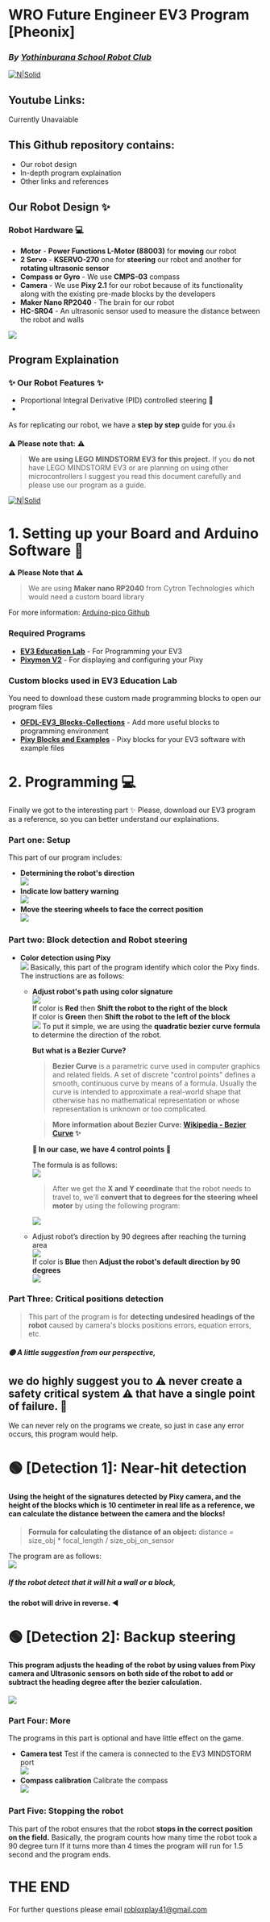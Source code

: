 # WRO Future Engineer EV3 Program [Pheonix]
### _By [Yothinburana School Robot Club]_

[![N|Solid](https://ybrobot.club/image/YB%20Robot%20logo.png)](https://nodesource.com/products/nsolid)

## Youtube Links: 
Currently Unavaiable 





## This Github repository contains:

- Our robot design
- In-depth program explaination
- Other links and references

## **Our Robot Design** ✨
### **Robot Hardware** 💻

- **Motor** - **Power Functions L-Motor (88003)** for **moving** our robot
- **2 Servo** - **KSERVO-270** one for **steering** our robot and another for **rotating ultrasonic sensor**
- **Compass or Gyro** - We use **CMPS-03** compass
- **Camera** - We use **Pixy 2.1** for our robot because of its functionality along with the existing pre-made blocks by the developers
- **Maker Nano RP2040** - The brain for our robot
- **HC-SR04** - An ultrasonic sensor used to measure the distance between the robot and walls  

  
![](https://lh3.googleusercontent.com/fife/AAbDypBMpb49LbKQ5uKGLfBDmphj8Q8arFVbUlOLNF8VVuXZUzkWvl3eadt5nIXetApAGM7xuwYlJYdm-KfruJEWDW08ieDruFHPaADXrP7M5XFcIfTFgCtY1fjK248FAwB_7itTqeUqzz8pINb41MQSfPzSzkifoEEMkDSyi1I-xJGw0YoBDbfG9zFeddrwtirY0IhSuuieEyrTlboi465iIsCqC__VBJN0-RV1PZkTUowbddHRlyaFzzxbg7O-Jov3FQW7jEgIFs0O2N1yQPx4CO8iDaT0TOcZ1_F7_eemipeXO4S4E6m0oJfD1PPAM21phtAkt1eKt8yExGOCzG3ldnAfriJ87OFrO_T0MO6mjr4OHHut8QX6QlA9YFfd1lUWe9POO6wRtRw-sgNifQiTRhEBlmrgXWLpPbZ0hRhcZYgA7tPZLdf0NT4UTS3-fbQSNGOIUq_ymm8Gx5ijanCEv4of1LiZajwnGiM-FbypDGq1SEkXtfCRteScp8EkKMZRXxhc3aLF2WPfy5UFPwGRDMAdBydtPxS6vD59GdavwcT2wM0_KaMOVXi_bt4DuZG5uf1BWUjaZsJMuJi8ep2sVsNUydBfVH7GA_FGagEzsXjmVWXOPzN4mLbx8haLA8274SpNiXhLMwLUam78VUcSefPEwddz6qgcSfW9c38OUQM03DozOGG3lE8nlZVFuu34VbXgZ8JWC1oPFVYxpYdMX1uQuENEolRZLeBf9sLs4i6UjiRAc-Btg6yNIvgf6CE30h-MIxXZP_CzLSxrODLrGQ3JfhYhH6h9DbrDEqD1pzlYd6HwN8QLn2BRTaJ3SNkk-Tw5X4YlSjZ-BdXg5h5t8j5lQq5Bku3wTZZ7ko15zrIhn_KO2Khng5n6a3ZsXnzQ6rLfF4_KyWNc7id1gsK8KbAWzRpw2AFXCg7J0mUvOmT2wbMUgJLRstg56BeaUlR1xZEQj-dMW8avdAiY0MJnnNpAz7QgXOLF-1UgCnmjKFx5rBme2_4KOm02dMK3lPYj1iV_REC5tAvsLiW4PKRkK6pgRKA_UWmDZiGZTorhgJcVrHkbaeyVv7oI31QaOPY4ULHsYju2wQRvFyWVeWqs5aMI0TRtCV72LUWD1kFNwv89BkGQWG-RRzy5oaxuqUjjrEll-fXJ9713vTQudQbFeSJgInNSrL6URnIIbswHI6UHWtb6ngPBqpmc_I5vtKsSB0Nz8LublM7z5L1st0ipVBGiEdzOLmtNY2P5TjpzVuQp1BeVMTFz9hoh4Mw7k2N9WQ6MN5EnKXEihFJDayxoqXcQYlAfnT-nycc0X8_VMKgcp_BbtZDKjNSZLS-3P9kW6iJQZ-svLY-Kgk1fj6WakgY1gD_dJBEikCEsC6Xg3xRZ0m75TbM-XgiBCYJun125R1O8SiooYNDEDzBQkEclHLUtWslDrk6fyHvGTah7XUi6VBy-ZvxaCCGKSGZ5y7_hiDPAFMNbYElfjDyPHmzphBHIXzpD17WWDNppPShQ0lq32baZH7wJpz7RYXy8GUUJY3-pWqFe1nv2C6-V-6pPQYzPuNusvADoTesBf1jDZtpq0cXsnKuOVTBUcc7a3pai9Sk5pePf14ab34IXVvzUipNU9P8xd653gCYYeh9qnW9DJgX8KiSAKvAuFn17jcAXdeDG=w1920-h929)  


## **Program Explaination**
### ✨ Our Robot Features ✨

- Proportional Integral Derivative (PID) controlled steering 🚗
- 


As for replicating our robot, we have a **step by step** guide for you.👍

⚠️ **Please note that:** ⚠️
> **We are using LEGO MINDSTORM EV3 for this project.**
> If you **do not** have LEGO MINDSTORM EV3 or are planning on using other microcontrollers I suggest you read this document carefully and please use our program as a guide.
 

[![N|Solid](https://lh3.googleusercontent.com/fife/AAbDypBhkuFr3Mr7tSym3Jut6JyhcBHJF3AeRYTrl4BHX1edeHbYBvMCN0v1G-UvhWVuRADE4BjWsHMhKEY4IB6p_8vBIARpBFdUQgE92JAFT-g76NMN9wx3w2ewero_9YPyoekLbwoOPgSvEvLrtZ3xNWWh51vlBs_3P2ckAWOJFN4AUlvpW_K7TH8XOgnaZNv3FkhCBZlknTnKQqLvWLh2RDZAmHAem7U4Wh64qRqH3hTgOVcxtM1s-c_b17ZGROs8RNVEpjxYFoLvQaRns1gKDNG9LYXrcFc1iK4_poaEYyOpRomyPqjGECjXA8W0byehDixoeskLeB9Hh4F-A3rCwLlPuZpPHYYLPZke29oji1hpaY_R8niWsP0xriKtAch3QreNtxCTFwsU1kuL-8ys7ckAmN6eFDpZVdWR0pcRmLv9SzbZBL36jEG__kKGz4rqlfPuwmHKVg9B_kDfFk9FPg0ms0JJbwXnzz8rWvydPJUi_zw9RKiknrN_UtG9anOM5FGAyQnVsYDSJD6gH6H2L9SPo-fsXEUmAkTucjoRZOzBe9nt3V2rFZRHR6lCDSb5MrVaTozJ3KZZIIDHmiXSOwrvwKXVhhvsj5mX3nlyc1Jp5xXy84MFrE3pX8dsqu2RvTCpx8qodnOlh8UzCC_d8AVrY1JIzYG6tM0DvYQNsQTDu1BJWLKgkwK0kf3e2XhrCAM1JsHEm16h6MAyCzoDjU_jMD6--syRT2goCm5Rjq_P1b0JGK1Ond_wmOR7iNnFrEarRU1HgSxj3_hut4C2OEi037d7-lyKpZRUzDuSJWIi0QqBh8Rol4Qka8f_kJnh0XM9E-3OoYSmyknqsMRqgqtNFLwtL1fKsleR3khQAGx6m0dusa7i-_syu0fMk0KjbOtyw0OOGNy7hNOwjeny7irjHBZ8RNzaVmNCIeRGpE4gkj0S_LphEWkOUr_j1XAEA225X6zGqHGJNBD4fy0gfP3KnHpSbV4OgHcgioY3sUJjfBPkgYDgrfGfb7Mz0a0Ekb5DOwmCRAZWslwsu8Hz1wMSWrTft40-GI3mKBInGZGs0OcJqGJiHa41QKdTX3Oi-lOKVYdgpcTw5g5FPq3slxXM3YBdn6157TomK5HXfIbw3_QXu3l5vjeQc_C2r8S01VJlDepOkSW6LRKexWGpnhKZip3Uq3SwQwbJvhkD_UTm0voFmuo76lbw6t3DdKRptGyZERMBCTiKalKBmuqhQreB0iUgXVihkoWJoy94EbgJK7W87I3KhqVuprCXC2hBfe6YgMCMn8-ndjH9CWqukDN2HMtciAJMJ3B6HTU6ebCvunX93F4Ftx8Ynwfgzp3mq5jKChfZe71yOeJVXvtVP30c-TIzBWY_lWekyhK-lo_1X2nmUqog_urF3eaFFiSicR2qLlmF_IpcbMLCh_kzc8tlveQ9236pEw5esQeCnzmfmMXA1Oirnsd-=w1920-h929)](https://nodesource.com/products/nsolid)

 
# **1. Setting up your Board and Arduino Software** 🤖
⚠️ **Please Note that** ⚠️
> We are using **Maker nano RP2040** from Cytron Technologies which would need a custom board library

For more information: [Arduino-pico Github]

### **Required Programs**

- **[EV3 Education Lab]** - For Programming your EV3
- **[Pixymon V2]** - For displaying and configuring your Pixy

### **Custom blocks used in EV3 Education Lab**

You need to download these custom made programming blocks to open our program files

- **[OFDL-EV3_Blocks-Collections]** - Add more useful blocks to programming environment
- **[Pixy Blocks and Examples]** - Pixy blocks for your EV3 software with example files


# **2. Programming** 💻
Finally we got to the interesting part ✨
Please, download our EV3 program as a reference, so you can better understand our explainations.

### **Part one:** Setup
This part of our program includes:
- **Determining the robot's direction**  
![](https://lh3.googleusercontent.com/fife/AAbDypD19ichivSvKgow7SBUhvRISVjbeEnMqtdiLCfeoiHsTXGTynDmHaaABd05Rx9MwXgOLXVgILLlzxY_UNUFkmNNxtJBrDTvoTLwKNRpVTRh5O3Hdc8KCTfvFBFdEnP4Y4X-Rk9Qb6t17i2gVydy5_jlR9dVShrZ4z34ySToaLwELBXdYeMIdgfy1mTKbQ6itc-WbuZehpXWCYYyCmgTMsEz-DqF3ptZDfEptbd7vSX_vjcmrg6M1GtjDeDamxnR8G4pr31IhDp3Q6259K8lUiJLn7-5cAYCU4llGH0ZiLaSVlMW3uEvwKc0hSkx6UD0tn9nVgymhV15Sf-zZTvQcNq4vnmvL65QpLzqZiS6UtW-BB4YYcaLDwhQDmEA4r4Jc9jdIbG7F12H_XPaIrv4ioJxG7k8ay8oH6fxDC8sii9pbyMPyHxLXvnZuJcj8W1iQd2l1Kf7bvq7pCSznWmV06tH4gLqBVGK59LmuYyL5FfdJdjWKHcNf5DmfkGIY4cvi_pelj37BI6r6lMmnHlxTXLi9k7pHKoCYfuQxptZn0WkGBhcqvjycvSVFxCn4QXO-2viW622Y39mUkfMSGSCShmJrZ74eV2eYQBqy74ud64_CLgb1dx0yHKormqnXjotLe9YbUjrxSTkhtnb8G7P7UxGxRxmmLIXQ40PEptYC5PqibirlByotnoJUwPTBdQxAsqsHoTTwoMrRdF4VB47510pFf2lbRSfF8SDaZUs9JzB-SU2ba1f5GAExZXDDYLJldhYNX5Z0Yq_IsZkEbG20TYBITBZN6zR0afEoQjhxt5t022ia0vXOgAr-43dzNDdZpzhp_NCrivgD6f9LbyaUkOuCfFgTwSnIe-E7GNj09JfKRo6l9xDiVwQzLfAJqO8J7IZUNLVvvILi48EzM8MvuVSvyCNmzu5dE4zTvEPTlqSGpzIEvQI-NY6x5qIkhHF1wAB_mT1u3sROdGkvuL6ksQ5FB42khwFJ3Bfb6stogRjjjhwDKYddlBdhI7mnbazozROIkXqFnVBZQ6f0a6HbI0M73l-yEZHpwm6FYwiL5FxpzIUHwIKpA67de-KYcHksoF6jFt4PBmSpjv7EdCiZqpLuif_IsYbxZSMpLmMbEx2P44nBpfcVPE8Fu-sU67UWOYpsz1sZmNqTCdXJ8eSUzjliXzkE8L3VQauNI3sLKbiWEe4BkdQzXKs2wC5Bb9ezAclDDEJIMBm6NsWav_xQMMWjZNKEPNRpl8JG0bn5CpRBCKWaTo0BTTb1F0odSy1blkNmRASM0b-KILPCev4YnRPzaSfx1OQR4bIJHLk8Cl8ayNktRgWKpDMfZ-wr13VLSlE9l4_jm_x-otkUr8o3u-n5oo0nnTVbRlxXKplmDtBRxUN4mVSaEMNBDvNqu6Cl1YJ3R0yJYppchho8Cz7UMBpHILF2HtXIsdjC8zex2mz96ya97lf_XND=w1920-h929)
- **Indicate low battery warning**  
![](https://lh3.googleusercontent.com/fife/AAbDypDL6udCDNcrJpbI75eJKVTb2XgOOONblajD7lleT2Ds3tAuYmS1voNpj4O4uy9p_68-gk1LyinkShpxCgeH9lBCz65OSZfb7PZ5uLUNbl8x__WX-aaYrAVg82AxwZOeQL1iU8d23aVrKg2Yb-WHCxjR-vWrO5vL_xrXHFoDskpBa0VOd7aL-UHq9KFK5974qCN2DmITSdDdg9jyQR75iIKmu3K7_x3z7ICrQkpJHMV3rDWYS2BpG-WZ4DzzP4daW-jgJcPJI2S6_9x7gnq7yZUMxVKf2onAAok9AD4YTK1BdbgPwj2UcqGQdr9Q4O5FH3z25jsiBbXUFuXPdsSEnPbfl-Bkx9wkqxqI1gZ9p8E6xKkx5u5p-L9eZnGuVILsSZkF3PChOwjBYMjRjAlouFnsDxfioaCHq0dikxquahf9bNzUpPWkUPmMPGKIKJA11oqEa72SzPUXJA_XdScPAuCNBhqaLUrBaTws2ats_VftKEPaLJ4pHMplJSnARkI0URy7NMIzVq3z7p7FmmbihLmv0wBM6MdrS0NrJBpEKy9Dz1gCCD5Xpg5zrRbVnkHUh2yp20yRITN8HsWsUw7l5NGk5ICQU3k-qKmT5XRq8lLdWJBuwmifAxuwRc6lw0hZjcWpyQyZM85JqhyzPfVQP3Dh9sx-5AewSUnYB3w9MlSP3beVHmU_CV3l4h6Id4gPd4nxA4t1eCd_hNqC6dsODZTHJmyABQFqk-V21m9JkZOMN5py-fwTfesYBP-q8gomks_kyDTWTVMX5BgZ0jPiHL8B2xEdU9HzfDuDUFR4WhEY8npVOXBVdMUadut9RTGCohRGVLXxAnOTB-5cLvIcRFVjww7_q6JUspyHhfxECA6181K_CFH9N30ANMmjdUBTgJMRuIxL8_LyWu-f3S53ELf8K0QpVYMo8wydUa4xFIKhxFTMQSxekO5g_VZxfynpiLGAIUNsOttHWqAnyBQQPptVW1nXUdIo6v880pAhA1_ccgQs-FG2iu3-AXb4_rgyEavBPVhlI7paQTn3mVH1dmT9nb4KJg7WYKK-z6hZK4PpoxJnAXWBlkf-lFPLqx9UGo6iYjLPA88Rkm7T0WeKZ94V-JcnxGmK5Rg1TakFRfnDmqOW2mr70KOu8_9FLgZeXHEsBKaLN_5Og8A1aZ5jVGRxCkhEvm9TDz1sucE7zGDqXDH9LNd5ZvV6Eo1Zrdu3cmBQrdfLr_J5ijMgv0siu0g2ZEm_A_0Pn6ap25gTLoC3vVgpF97lt4ikkqCpJaK97ykvWzHXsEov7X3HqxvK9_1vJ1mT0Kf5lxDYvDlVcohoKnC78_PoDBZmdts7AlyQ2oWWWcwl8ODkkfUuCZ5kcfMvOrtW7PvXJQbDC_eIPNEH9Za4AMIPY_2zuOvYs2ypswlZ5SUst1cYx9hWW1b_WbU-B7FiyEVIVgzDLTiCtYPqVFF1dGFxbibC=w1920-h929)
- **Move the steering wheels to face the correct position**  
![](https://lh3.googleusercontent.com/fife/AAbDypDoBCUtBNHInyxUW6POKqjqlr32bJ9cwkqRGxk00nqvwL63Sdkmf8O42UpXM3SDPoTTlRFafiBpHbO5Z_WzKHs8AJyCZEET8uj4ZCkqxJmPGTmIcoX5jFx5EcKlSG5jsP-ajURQZcFy0Z73ABehQz7nHC_k6axkO5spbWNKHwhl_-W-Ilod-cl0yMyE8xcfw9FEG48FeVJzmMZp4tBVOWC7oQp160lBJDhU3JWDhCgUSYrY7bic2rFSxwLWcXaOITusW495xvUbUJOtJYyhCID7bZBZGh9qJo8QgmbEAzMOkxc82HNIfQdxDZRX_ET-BPs8GNcRzzoNTv5-I-dXERi4a--hMowZuURNGpiToD551Y5pkKEM2LgCATLER89rGtqsNXA-hTF10Skce3NT6wQNx31Q09KX81Vx5qrk0rh3h-clotYQbmWl88O_a9xtrRPi49iw8sBXZkLtpTNqjLlmrCE2Tcw_99yy_lSXvepvBg0Y1WxCVT2q3cqK9YIHluQWcEpKfAJhdW1PtN_8s7MFNCXvXVYIhNfnfnaCHtPiQ6gqh9QREUdwStOLXCVdbQSR5dB-tHhA8zHqKmU9rQxQR0knBqW7JgBfXUKOqL0m4oH_OR6jhFHuET0-02Is0KUP24JkN9JnXwzx4b-YwfElrQ31ooqEhaWkrXkfk5QK9ckMsd7twdUWZLyvTkBCEYZhcJNXnROVhbp0PXUunsViZo1KkR7Q6Sqwsk8pdFBCfjaYiNtQYJUGnNCZCGpZGU5Ag3EmielZoYudvvqDa8W1dlYgnXsHV0sArkdxDD8UISmvHolG4Yn6z8dsBjehODsbURmsH46LwjiwXdrunSGYZypEspGLcneqZEZTB5HZLUYZCviR7LbzMWq0kJ_hra5LtEdWohKD9BbNo9xbFXwRN-Cb4L_ZMe7DgVqpx2RfDD5xv5GEXUTUdiL-r-S7dT3yOsVBKD9KqqfnUBblxLUFHOMrjJAiq_JgAYJSgz0nNJdDCBgLjLrdrd_pqCyEz0KswlnEueNe1wW-YtrmHR56SW-plKxdMLlMydIPRS8nuuArnKCphs1LBMgjKNLxUsY8JtIFKHVtS5_cV6fop0li7y1T8XjNkO9xt3i3iJkE5xdTuzLqfW-J6qqvPYOioAFnQtgKVncl3Fctb1sa_GnTLWGm3srhLEejVHuVSLreOipIc6EIhqGsQpLiUh_Hw3uiVV5OvCgH3aQXcOfgN1UoB_ddvDl1RSSJjx4nPBl8EYdzVvaojoKJz8BZPjY7C0TCtyQ3qnLMOMMdfewDnQCV2Y0BEKo9vHdFQ7MXprZpZMWfObC7Sc1PD0UO5XAJd4l8-IGQ3JAS79B4nAle7veDB04CATh-R56RTE-soTTNS6n7NQLb9PKyXjuaum4tJZxEwsfNXSRLjUzqaZqoL2G6g8KoyOgl2WFrtuXi1diAHEVdU30YeAzw=w1920-h929)

### **Part two:** Block detection and Robot steering
- **Color detection using Pixy**  
![](https://lh3.googleusercontent.com/fife/AAbDypDo2WOmB2DtCV5U8sR4sGLe_OFGH4g9Vg7N4PIIYmCPscsrt0QWxGzkq1nmktyN6a8tPilJGx2e8ksjzy-kOQZRomiHENlKFdOPSClxG0ji696qcPnnTdN3SCtP6yFS2niVHpKZSYS0-PfKXZnI3IZ4TsLJC26IfubMpHjG0J-LQozy_VQPc_3IyM43CRF-H1XrNawwkRkqSKkJAOexdxCXXgj0H1vS1GH3qMtuEvJQAwWDXIcYUUbWbPcVcRmqXMKprfKYvwdCz9B9M18OT90eL_fCjGsJnclHvo6hH1xZdkSiWx_BDGpVckKCB23jkJ6HzUti2jblc9W4fXOF5Bj600q0s1cKVLitw-ooEQiXZYtWwTEvYUMUBNeZkCpfcusGziLvWIxjGOFiM_qWQVozMCKJDYJRgadnS9ehpnJA1dJ7Z90D5DcEZq0IdSQi9bbfPN_zAFN6V2tuhWcg8AE8YCqzIVLWe0LXynoikXNcG3F6il3eFXjw_FrJ541NuC0CEj9Pb3I9h9N-vsGaMYhPDK0WoCcXfkECT992a39UIKogojWvGtFITEV2fUd1OFGTM5LKIT96l4fYjMI3CbLvFp-c_ppBd5s1fiNo8P1L-Lda13zSNlYX1tImqCwCcc2lslZkb33VP1a5hzoHPET12PgcSOJ0NKrvdYRrbk7oYwwqw8wOaJ51uvs7n6WAdKFvwz3kzkkzwrOo6mkrQHPv5xSI5xX0YjDZjjYum9j1c0WYY4N62qGaqFE5Khn4-aWThTGx4Td-a0kxc1oRL3vtm9gxusVE5pc1EsAzZZlDDXr-DtEgwcZK85i-H4UFqzLapvuL14NF5BPZsOhQptoLUrbOGpJM9qWZ4kt_5SkmJrGEhO8dDRLQAIDrII_tU36ixRHor2Ws_R7uAAvgf9I-h9FRDUYvsaKfPzzWP3iYiEk5wOFtwhG2lU-vMPT0iSa7Ud1B6ERfFfC8_evQkasGmoMwHrlA-tKpc9tQ_PRk0zrCaJycSmLBtso-CtRisgshSc275nBMujRmHK-sSHkp0t6jgutQj_AsKz8mW1qmxrlFQG0sCQcy1aZpCTQkhwn6yhKF0sr1rCRSwkGlTRwLgbvHwHJJi9USVwMw9SZLiCUGx36YLu3g0tIOfGs64ru7karuYCPvpYgxwOFPeOClx0lwb1IYHxgnl4wL0XR8GlHu9H9JHVtG94IQv2IRPZKnzIFXtB-bUtw9iH2tdtJZQofdlgSNJBWeoa8a2dTb4hiBOnzbodLbTfN6Ph_uEUgprxvFzU6r5SeFvc3-xftfaISeiOI5v1xZHPSy4Ra-u2szIeM6dxFVAi2dadQjPNvjamKrGHzwlXKsAGzP_8VBOkjXXKtFOwy64ObOETuTtPme3JHZX9-HTeoK8qyoY-_XGLrhSED-nop7iuTj15hDSF51SllMWsn2iW2CDkuaXUUaKnAvskba=w1920-h929)
Basically, this part of the program identify which color the Pixy finds. The instructions are as follows:
    - **Adjust robot's path using color signature**  
    ![](https://lh3.googleusercontent.com/fife/AAbDypDAMWveU2Jn_tNErXpLFKThiTEFp8UaaCS-FhQRa7MCt7lQyf8qnEGoLuunH8VuOOTt_DcB_7IdZC9x-ejX6VenEZGjx1oavyO-VwAok2_8s6zkEdiX2gOoWBke9DC869z4hHrWAhpukleDhuvWBE5gWe_RNJm43PDpA9_DKEa5bG2nA8Q8idtJ__ueqJLU7ZBclE2RU5RHXlXnThLackJVZwJOrNsbBUO7VAufXMKLAFmB0YmXLoWJzuTjySnlEWRETLPZEXSwOGPz6xHHzOtCvPMtuf2gwOdjCcOdn2rK0f7wJ7A4TN1dNuwCSa3ChItLWd-QZd_v8x1_UYM9B8AvL94_9azILVtHN7C6bZvupc9Khel-0adNJ3sW1_39QNMg4mJNHP-dgiPJczYF1brgUaowiHqDQB2mBgn3yA7GYDOnVsOxfX6pD3fkCn2b6qdx9Cr85gn3_E0jucaILVlGVRGmst1WDFgj701Kg4A6vTDrvHvbfp3J_04I3I_JYnMp7xmz0wE8vGwbt9cRW4ExHOHRp08ZtXxozwujPew6Q1iQfe_0Q4uMgs0PbKqNmporWKZGD6M-ZZ7EQd-L_ocwnwU1Hso_-Pqli30z1UTXbHDrH4WjfCaG5L83G2uqKRJWZoGhSWW3NtqEG-PCvxkonjc4_m171XmkP0mK32UuwGKwR1Y2Vbs9tAQ2C0667fa11gxauxt-LBEi5Z71UZqp8aCPkLDERBDAj8DD3_TnWiPLtZwYWttuBgo-bshrLWALpAlbdsIXlJn_NzPmUUvvhHJX59H8xm9SnHt6WuEGhMLLvtjRYoRQCXVWmCoPaXk3QY3gdzPtatx_L5lpGexl4PEqGmRElTPuqzwVNMuzz1rUa73Y9oGUkGtDgNSnUWJ7EP23l13it03Jzfe9vw9A5G7mwGihuzCRibjPNAhGMUnQrCxmPKfJZp5oOpnl_B56fF05rhvC1TS9DQO70VvUNnIwhjz_GPRuFeKWkKg_yhrcxYoje1HzMQQmqtnVSz755WyvUmyvoiAZj9ERAK8AQyQgyiEWtQUwAMqnZxEWWETMevwtsw9fK5G9T_QcPwfek5A5CskUbBCKisFBYH8O_YJ_qu4KKVeN7S-ghYMJ89DcHuuSa7P_2Uahocgmrs-q_64d2_S-NrMKr44XSv4mbgHYnlrrVhqXRTJBtt3M2_J9QBref78vWLQs7ZIVJSgrMtDRfjr9lSJ44eJaozfFMBqrMW8_VYz9xjC_Syndv2md_faKXSoWIiDhZGhSJnGpJm_eDvf_qR4Yz8z2BkLnPHc7auBxQpLlwff4w8c6C_WknG90zx7YguItm975BsFHf8QOaShso8oVg2banqH9DHAcVFIBLi35ZJyoZSIx4-Y4q9eJfMPPuvGbkuPVkNuTfVhFlrgvDVtMEgIB-zrIFKpyWofqXcZQ7sAieEZfaQ-dmC0LDQox=w1920-h929)  
    If color is **Red** then **Shift the robot to the right of the block**  
    If color is **Green** then **Shift the robot to the left of the block**  
    ![](https://lh3.googleusercontent.com/fife/AAbDypD4QLQ8vNnnWWcWHOAoVVmfWXYSTS6NW5RJBFBDBHkialNd3rFpNd5DHWMveuq5Bj2PTGkPQn3MXbVjopW1ivrxxkPY_Fma1_2BDrIZE0OYaydA4m9A4oUFFg7Cs7ti6pVOPsIT1iTssgSDsNTJpRzy8ZrqqLNirwfhiTWJ3-kMDtYJsSdTFkzK5qM4tTXqHZPMgcJ9pfgGp_RActZWMK4Yb2BPhjMp1isaoqh-D-Lp5mfR2GOw_E4b8posh582Qt46hLgye8F1iXg4AifJNGarFY-IBl-PIsj4rojR6GkTLBqP5Au2g-xvXIggo9ucqzDUzxTrEfr1NuwqQrHSjSbyNdZV3fMF2uuGo0FGNYLixeTjjI7Yyc5sxQUKNxYftEisvkEzU_0vQnxpoQ_WoOxh38b7Y9Z-yScYDL7sT2rjOkNSrIU6toVIkM1Jc_qHZ0jqFxTlPwdWmfRuqUQzn-6fB1uLpZWJX0WCkFFOjD124Yn5mClOkCiCIKzIYp9m7X2oJmNFPI-ppxpbUIgnajJh6kMcqR0BAyOVzgqNXPWW46jKNkqc69VlO5qGVWjSQpzbB4CmoiZymAxS0ipOKXHWtTQ8eYJPmfKizEzeCvbKsYoWbAWGTvoHmBEVcMYTu6r1x05N026V9edZtzOEzzUWQCg1oyRfsYt3WiA1ib5hI1bpa_3n9Sw7KXvS6w7uGodpZN1uIuayGiXq5ND-9hBdacSX_yCS4anA2Rm3PKQu_FWpMqnyf0SM6aO4uITjkYUhkzSRL5ZPzvqd8RivFWpLYPhVWrS8Mg0NTLNieNM76Cn05nG_jzCRjto4AUhHce4PR66uJujsX-5Gb6hvZ-9-lzZmBmqBvJNb06XxSZa2nfi5l2TNvA4IiEqQjAcEn1zwQ551cyXUYh1f-H2AfdAUw6s1Odx_sUPRff3cRA1l718penfA714C1oujm3mpotuEwpvcJzVdvPRAJLh9wdB5DZ7Hi370q6weZugfD9jRoadyBoTWY46Rzx-8eA3ctifbTduXMZVJlC7SO_kInBtq_yXFr9LJAaynESk6QJQ7eqpjmAZ5YKXRkwwOxzH-QoDuaO_xs9U-oBiLGEkV2_V_4WBKk3G_nBaoc-Q_hcC2Mh6wUSv71VzVLloOdrc9Aldyh40z_xdz53D7P-aB1_wRbZKmR5adQ_CsFg2g-ERXwkAh13ZoDWr5OKZ64apjeF1kVHQi4VtLbKem1HPGyjLs2iM4-N1gigZccL7RQOFIKw_eS8YZ9jJ3lTGV3ZZNHkV1H6X-499LC5XBJYRbe1FmvvhQzREH-K2dyl_d3Sz1ZhSTC-5oCVPtG5Pm-9NPbjix9k4x1zY02p4o3OiOYCwRqEDzYI8MGE0-wXflDKz9XvWMPJXVdwP7HetV9BnyQ3bv1wjBHTT9ky0b3iZlEOu9Hl0fckhn9O26YUXeP1FQz46pNcNHni1U=w1920-h929)
To put it simple, we are using the **quadratic bezier curve formula** to determine the direction of the robot.

        **But what is a Bezier Curve?**
        > **Bezier Curve** is a parametric curve used in computer graphics and related fields. A set of discrete "control points" defines a smooth, continuous curve by means of a formula. Usually the curve is intended to approximate a real-world shape that otherwise has no mathematical representation or whose representation is unknown or too complicated.  
        
        > **More information about Bezier Curve: [Wikipedia - Bezier Curve] ✨**

        **📌 In our case, we have 4 control points 📌**

        The formula is as follows:  
![](https://lh3.googleusercontent.com/fife/AAbDypATYAYSVzyFyzcO9Y8Lw_bHWmurQLr3pwpLvbIba9qZj3SMmVark8kveDfTkpM0Uf40ed9B-4JJlOhpJCVH2EHxdFsrdnev0wNIUWe1pR4FZqAfuLhohlUk9lp8ksSwk-sK8PKWF-eFMgkgQL8HKgkbyX3mJgutXqkWrM1eJduxb0GDqeI0fCA06AmzZ1VpcBgqbxnmeuleWsZB-bd_XEnwlsjA5Elx62T0COl3_YSFGGRfF4DjY3WB-1woPX1MISYOArpeKmPfN4L1K6ASynj-UgLoo4VIckdjWJk38nLL6tV6E2Gqj7tuP3GuU6jIUBVZvg9QQguSWdrF24HSlEnLNNNi9Hk43LD8xRzX2XVsJm6oQpxgc_JA76LGuobwMjao2fLC_ceE1myFqonnFi8zTOZkNj3JdWclLNnQFP43OI3c-DYtTDQ3VNxX1ZoSHEPJHtBMuxhRgUDBy_u4JyvY9uyp88HRUDBakUzmAenHskr_svIXAAR4bqS2wFgF_tb9IodqzWAYgyV6H7yWt99QNqQKzi5EKd3ooumy_4-IcqRen8VVtdk20TTxkrmwbdnugz0ZLP-eBumhNgbJS4ywaBpqcrcqJMUp3M9QBIMLkzymYaH21Qiz6vpZUnHwae0RC0Yef4hz1hyFXgJRuT_a7usZC2lLzPIHbfm83X-rmJ3lgzRLP0uZ26AWKPHQFT_3h8ywO8iOVuPIodtqbC5JzqUxoh0cFR-BcOr11Vmm7pXDJKNSePdPfSxhkUm7KlvESAfwLnSdUU8GjBiLK84-yJi2ZQZBtGCF_FiclVGG0R5DsLVm9jZZwKod-1B9DzY3-oLIOf_cUx-BUK5pKidkApm_CC60TW78m3VPbg4NK2XxQIsZE854KNUiJ802wvMHjFNE15nMOdGrD4dYLB8aI_yZjnlhc5nDbqSFfrxKl_j4LoBwGt7OiuS8bN7eCZuwb6tJfYcArXFS82jnHV01aHAWUT6bjam44Hka65BWhpiPWGucAWd3iuDPHkU_gMOqaSvvJno8oHJiwhhJl0CPRhSNPDIo2t8Lm28r9mL0mEevZ4mTSmvPzyZtxFq22xu1uPWgdqytNMWwLQ9fvrtHtv4-yJaOKJ8VHXEPkAaKwWbYUDgVGtXowZezvrm0XLnPlo9VrG-MkyJS2H-VAxUmLnkKtbAuox29bPWUd0clILLFuHTkWXKscbAsgg_vPLkCslfbP5zA13PZ0z6vhg9NLENwRDGhAQ0A5Rd9SOWBVaOGA7wfqfLFFTtKgwk-2s5kJeSZjdqi2lKxF_GjNfd5_oPu3n0LorW7nyF-cHIiIy6wnjd1sbeQQDoyQvTNqNFAP8ufETBiNdZxSc2Lt3FuNdI7r9m6LIZ0Q7keoY9jl_Ro7Z7uvTsgvTkG7L-Ei5WdZzXDuRWY29VUsTMyprx_9pxthUK8f2GXLctmLCv3QZMpZ7rzWNVR=w400)
        > After we get the **X and Y coordinate** that the robot needs to travel to, we'll **convert that to degrees for the steering wheel motor** by using the following program:  
        
        ![](https://lh3.googleusercontent.com/fife/AAbDypAHzC5M0sBhdJrIlU6XGnXttiSh6ecebvcLrEsPlhhEmdPpX6r7i-wGedJ7vKiie4GmZrbdCkSyfcnlYBCvb7sVNiamjRPEgi-3l1EJ_s702CBq9FDJccZusXEAw-XAo8Gmly54wDM63cm9nDp2qU2lWtf7WZw-OnJ9eLs49cj0Yrx1pV__OIjz14KMSqcNk6jhShJlGOYnyp_dxu3z1QFr_2AbnDOwRcmJvq5Gjpedzu2fnSoOjbP1VCFCApJz-ZLpjBEpw_qfcVsBqT6rw1EGRbV-xOeAPixLnvZ86ytnV5NJd7ZVObfLNNmmSrk9Tr5ETJjbbFrQmBTDdvBAS5tjjBgvucaqEWWOSep1UJ1RpGKLZh1OAcSlDvM4L7huE2GkvIGv8W8koQTK1FRo0wCpXypQWgpFSXZ-4MeoRMiYsqtIG4lzw60tSOE8w6IlYLrZPJw8is4_2v2tkVbgak8lJ2_tYSGkMnyT4UCRbKVHvAOauuVaslgTcsIfysVpK23j-2bQ-im2tWI5NGydNhVFHV5j6GQCgaqoE4Dcbl5_lrzHaqs4l7h3DG9julXFZLPt_Luo2D0iOrNnwU8YYT6CtBuvQmMUmv1m24anlrzQ9VwwZsu_-_cqvWAnPwoKoKkzmO1B4s8ISPmbnhLiqK27qvUGfSQ-8jjcXw-YOD3Hp0LQ4B5YYMWtD5S2bTbDJUwhGVa7SShPU4IPFIk7S_5nhrS6Y87wUcCsgPF-vjfLtK3ViPa0wOnXbMnfhO-PxKgtBg3KpgaIYyFXHMdLiTuey3jGOeXs1k1DxGqKPtqBelrKhDyHOg4Ab1JH2oMztnwCBQKReWYAAfyv70V3zYwjJTzo9BqgJfg9NRHp8Ch6CE66yeA6u4n-sUzRwDHoXuB7YWwYZ3El_s3XVXfyHKia-L2N7rTZzcPpQgFRQrVLEeHMcb57Zd7zeBpeHsptVMAgzriky29bS2o_owtREuMeODWDlnqU0bdUqvJVEIwNqA3Yh68vcGNKgIBbU_VRPJtbb6PJNILPV18K5-voB3NxTui2gUK5Tzjf0K3ZXYd31jqh3CbDhXk14SUMMt9Ik5rSM0k-40ylbn7-BmKg5L6ftc7LD6puoejg5kLoMQANXobl8k5etmNJpyZo9bwlocDcJJ82DODOsM9s3ymf8pi6UPk1K5S3jyzP6wiECiC_QFc_Nsfo148J_gnlUPTOf0b9KUlYYNP1rWx7yc1wTJgkyZcq8ak6ZtHIduZxwCAp-D4Nfg6mnp2DatmN_tcIzf-lcu_JIiaB4nn4iNVwxaTt0X8_XqcMvxE1MJt1WSL0GmriEBNjucepWVi4i--2K_T2MB54ZEcxc--5knJwFaq-VtDRQBIuHRjZ8peRzxPWXqXvw7ftQBLY48lSG4ug0lTEKAbPxB4wO6d-C1HsYAiCUJ3PoQLf_BVZl8oW3olb6husVZKpPoYB=w1920-h929)
    - Adjust robot’s direction by 90 degrees after reaching the turning area  
    ![](https://lh3.googleusercontent.com/fife/AAbDypAqPszHc3wmX25lIkUjvuigtjvkh02RBT9zwXJ_AV8qzvOGWG_Vpqs71u0O5IG7VIEkLieK5CH3fCuK2qOO1kZW4_OymK612jlIEYURUE1EoBGEnZ_VWWkTDZ9L2JV4Yi64MbYIPA8rb0eo4gtX9006skAkd7r_WP3ByWZ5Ov1sL_0QST7tyAh39Xvt8XKHR6lCnhuq0hWIPzXrpZrn0cZx7w_aXc4uylK35Y_G-y_TTnK-VyyEL_aAUqSBmeIIHBtw2PxuIK7OK7UOKzeCBeZodDBb91cWNYPwWcUjs0U6YYSI1Hi1rLKNypLz5HMrrGJJslMo8N1A-TSMKetwX-BZYW5EhuZuxCEkUbGZL1D_XkSQX1cr1ykuZoQjx6XMNM0Ja3VvYq2CP9Lw93o0nqI38m0sVUyzaC6pxP8ux6u7dHol36FvfXifV-unuHgVZjqNdk9XQUq3n1NTOiFxYmSl2QU42IS8TFCkC7IDGSBJngsuyoLyyU8UcA1MlBvxYXtCbXPaRiCTSugXbeTAtGc-4mDuVL664UZbhyTEkS6SdyTSK0S9A96GeWzzF8WLh-JfEZRGOPdx4mZ5pQ2QZ8Nz9S7WDfUqt6uVXirNn6VhYTckR9WZwQjcSYUEvVq5AIgD6UTRn0qpRvRMtSdOWy9qi3AW8LjvPSXNgNekXEbi9bDVTP4dzW30LxjiKvELCJm0p8rqTWLMJYpyyY_uPRzmm--zCrJhrndOg3Qn0Ksa9rd_7TklSCgqoWbwOUubX2temsStLnMVd8gbqmeR3ql-DntrKqne-jUuQfNWaYArLjuBe9PTX3sDznW1Lx1e-HA20PlQl1gVeD-MJFSDxlxp5o4HUIB2iqIhJ1hpVXopBImKBFAzvPdYFL8kpLqFW642bUflv-KXuSPN-OySN1llIgdH40NIEy9icOiEyneekyC-9y_wV8_HepDoiB0xPGhvPv0FOWhWb2hNft4NL1qZpjcEiWCgFSHELNHgPoiHhPoY6gKzQn_vk3KTuHBXLo8o2j7dSzj9_UFJ8ZgMDY_V7uY7u30m7QuRTzfA_MCerinExTCT4XR_Ob3YV_GaIsSOQyFY56ZIRDOauxvvYSdha1Anl31XF__p9NfBPKKsNF3JWj0N99w7CpU-bcPoIC5sZvFg3owh58A_slXm1W90G8tfGpcdwGm8iQ8I-giCgmvvHBIU8l7I5wCdpoRIx5UhDA9apowx0q0DU_mlpeqXet0CubElraGL6utRh45qn8z2g7Ly4hmwaFJJcGgrBVx_BxUoOS373x3szc_BmlFYmwW5sQkUtf62RadwEWJCSiFf-6usf33Ckj0nDc5-8_wKfUxSX8qTwa69x7xKWlQGzgOzDiQFFax8zZp5dtnZDCAKc5fH7nUsq8kbwCYS3oHW5mQKZbMbCg9tV3zdWWpIEHHxt5O4qZtT6yUuXjfSqEwz-rAmK73j=w1920-h929)  
    If color is **Blue** then **Adjust the robot's default direction by 90 degrees**  
    ![](https://lh3.googleusercontent.com/fife/AAbDypDWXd5mWcKKQ-gScPsW1K7Q_ZRWQ9TaznbvolquV0dytodjZB6YHIp6K6jnizyMi9ScjEapgEU8xmqhEPYtdyP9QoAFFB_UfUe0PTkm0Pn3gBY1REboFXnHOX_jeD5RSfwBmjylRb2U9AbZ8XvW3_rQ9DhOBE4VaP6c2qBPr62Wzp3vvVlIcEmgZh71AxbfghpygG2cs4b0Au_DANJhCNdqIH22HqBVICwVykqXuxPUJeiOhXQ1rJxE5zOizNjdgVZHs9kRunedwnIEAlUldIbWAcslUXcTH0ZI_qB7SmxjjLA5UCuSfnj57wD-50idJhSGPsBS5w9qmi-itLxVXPsS3M4NjozBWF7GS4jlOvhup-wpLOfIQ5yi9xWPXxASXVUL6Qbyoea8aReVkAkiFf-4ieG5dabRwjaGibE0Quaj3wAostdK88pNVO-KUgb8nM9DSKHxUM3N09lndo-5VR2UJ1s7YvjZpa4HJMJJTe3wp41mUJyDbbWtgeCY8VoIhJ_8U7Eq6p-32uqU-kh1W2yiCCKJSgdovpDf9hNDRJFUDjfh4Qio9YGsZYgbOppjhWU4XfDL3pvd4HKa_FH0xFNJH2jmhAChpBmMF3zk_B6VK4rxajGXTZNB6GwGLXdOc-cAU9Vd55d1NWyjVXArDtPEwNOldHhTNNuYOiu02Rd3TGHh8fjVI_mruOAOe621JtOPXjHUMcwkniikUKbvCMgoge5NlBBKkSL1e7UcYTkoof6aCGwReU-hQlA7TYf4doTMsH-LJXvb8E74JKiyaaghOHmhdfK9KOHmiJSTPlFsYY_HjqNM9gtcdajxfXrtq9aikmquQ3TN6Hh4wnlePiUgoJxTBgP3r8vtXzOqlAnmiAs6O_mt65O_tzatAd5dfN2tOft-O1EkAVmdKbJ1tSDb3RtKnzZ_DbAAT0CUDcsXQiJYxgMvccLqMHHI5VKTLH-IAUNtkUhv0k0MheeGl-gmibaQtQNWmT7ewyvJICi10K_IxDAEE4CIkg3f5yP0cKFUIyBD2DXwZq9jcRwP3VXnJK3gJQ-v3SK_iTOnFR9SVuCsDtm1nDI-4OViVXFglTu5NKf2meqDNagE9TOm_ZXBKROZLTAnTtcKWvmQufGiWolrZB3o7c71zq-q-bd0C-U-4059XYjUOkRUnrIjVvv1YhsDqW0mMOHZxT7SzXkm_05_n0XcxYG3HLQjSBikd6R7lTThwdIdkp7m4cxs5a2G9ePVXsjxb4iO1G8W7NCAbQJy5oC4iv8eBQAZSjaXCgQCsNmEY7QdWraVyWpxRvsXuQqN_udjVMhCHX-RGbymm2RAXRGEg9oJ97MiekGoCFruDiWbJnfZF6PcRrFcwaDM6XN2_c5_3e1frFlPajyhROrw2nm6560ngFF5wg1xP1DT9HDLmXl21LcC17VehUwKFto7OfvUPYhO3byIqAQ2uNx9VXMBxPGL=w1920-h929)

### **Part Three:** Critical positions detection
> This part of the program is for **detecting undesired headings of the robot** caused by camera's blocks positions errors, equation errors, etc. 

##### 🟡 A little suggestion from our perspective, 
## we do highly suggest you to ⚠️ **never create a safety critical system** ⚠️ that have a single point of failure. 🍌
We can never rely on the programs we create, so just in case any error occurs, this program would help.

#
#
# 🟢 **[Detection 1]:** Near-hit detection
#### Using the height of the signatures detected by Pixy camera, and the height of the blocks which is 10 centimeter in real life as a reference, **we can calculate the distance between the camera and the blocks!**

> **Formula for calculating the distance of an object:** distance = size_obj * focal_length / size_obj_on_sensor

The program are as follows:  
![](https://lh3.googleusercontent.com/fife/AAbDypCjLyQjF2vqpZjaAAG-T0slBqm0HV24ctHKi_UvyoXKyNPbJK6ab1D-ZnFg1ww3Nec48ieyfoIoRNK_Yg1p1w6CH5ynffmCxAasNZwluHsmaNQroIheo3PfHd-noEtavGUpYN1v30fHbZ5cHCS_ukiVD4rg_UATtC8AYMS3MH9WkrLyjXxqwFCiuz3mLYXT5qpjySjxGjXSKqbBGNpBwPqBol3CXiJeBHI4fRDtl7XactvdEehotWX-Lgvq_Y_0qs-oiZqyR7Mth4P7LjIiM5_lDrKoiDMDi8O460W-lN9bMJ-LU5oEz_-VSsPU1PmwV7TfOJ0MGAYE4Mtea9zV8mnqEZT7lfNFDWS4WdKBN7z-kRrx3FvgJhQibR07WjaiRgsTZImqWTni60XdMgX4uAvjc5Z4aSKw-mbuhlzPQOChtGrtjSnM7UHfVHzkAmIJYw-ZHW10b5l4ePMX-L6ZYwdcCSFKARO5HrTG1JVTIgDHukxghCmNEeDh2bsH1EPYqAIAsWlBdp6JcJe9fJIe_QwZCbn7L9reIdWwsXcriwZeaKn7oPXe7xOWzF1GWbLpu1BtNwT3KNuxXJbP6r27z6oHEAZV0FxwFyaDGKKlaLJW_rzoYRQgU_NhbHhUsze0Eg0SBkRfrmrly8u5S215gMdE6dG-fbsSgwU2udvvptw6fwHUy8x3OZo6sEogXGgE1RSD9WTVa7OBwxAalrDh_CS5kvPQbiSmjBGn_7pZksNFCsrH9l5GMDogNvnHn7LOHbFXZvwCgS8gAeBjdbNDvPNoYMxRDgp2-3WAkGE-jQBqTmH3JOBDZe1wDN44HtxgiCZHTdLbycC8xQYK_pi2cR5oi5SVgYkG08o3ThIa7zcD9ROn-AC7QIIUCK5hDRjRgpTza6GMOdp6L0rsbMDSY7kFXrZY8VMDKbYadhG8ErLo6Vb8drBxAoUNwlxD90NgVs0G8k7sfanUZIjH3YFpZ_fwBHRob2RA3eiZxnk9fq6Dy1AsiDT_jdJ-Djv-VKO26M2Wkf9T2nmyvds2UZN1_lbFBrbb52Z9BDTFp_wRFophDWHpPoim_yAde_n6whOY3HSa4k02Sm2U7-pVCk1r5Nm1TUp1CvSaVL6K5uXo-W9y8netewmb0x5wYjKRCAENAEc7hnmkXygPx8yPtrG-JVaKuHBCbFdWBbSlkY2yvwsaWuZ90PXucGvXpEbAQuXKZiV9uZAYgTTbsAA1MStcCtiIb7-M-KnL_5YPZSAjhlbB4-qv7XobX7U2yn8g5t3NcWetwECBWrv1um8mIPwcrZR071Me5iLMhfvAImH0FlbtsEgF8tJiTnhh5ow1Gl4LQzezN3Yhqg63DOTP2IBxyr-xK1AUH82JhAPE-A2DhAbRU2_zOpFiOGAH7e8FzLKk6HvDoLN-PhU29UXRewhJTB876Y8alQC8PltQvCuHa_EcFyQQwQp7xhLn=w800)
##### If the robot detect that it will hit a wall or a block,
#### **the robot will drive in reverse.** ◀️

#
#
# 🟢 **[Detection 2]:** Backup steering
#### This program adjusts the heading of the robot by using values from Pixy camera and Ultrasonic sensors on both side of the robot to **add or subtract the heading degree after the bezier calculation.**  
![](https://lh3.googleusercontent.com/fife/AAbDypDV3Rtvpgkvh6gzzoqJ7U51JMFcOq5YxxtGYS0TlrxSY1K6V_JZgZnD2zn65zdZEs3bwnZTrf989OlazfbahByidTy8rnCBnAsqU0yjdOSmdzYOqjEByyz8x_vI2D-SXbchzBv2sPnOQ8PDQ-Skz3QDn4sGj-JA05y5VN1b2ufJxsiSZ7jB695StLTRe2yVA7TZPiHkKm2CiMzn_Z95EK8Hz3GPpy3v_dBD9mT8c5db6arAEAZ9O8ld5OjPAbJ5_HcHOxJYEQo97-D72xpgwGO4WosIcYGJAWgoxnsV0P62DDcFwuhm_ewBl8bVb_ybqO19M7LHqpuT7hz6bBaz5_oxoJUG0U8Y3xtjO843aev-Gf1vIyN0MOBXEjzACRR51t5xjVl8CIB1KL-2UhQ5Z5tb9prcru0yjLLg7RGDVoYmvnqW6g4YMXNshoXx_DvXnUgak7Kqyo2D-bMhjqmKgCG35cBMXeyxjdJog4NpYAjT3HDCJSNmakQIbEIEHh-UeaX1Yw3k8_93y-S5rJfhbAxg5bG4u7kTqH0pZO5ncXJ22esNX-FJtPc9tAuDKsneZdVh2cszcn7DiKIFy9CxwQIjlRxXStlhTDQU7udbhF9S_4g30WzMC2VsGIXB_qHOzqCLAIIDloQH1QpDAGwjNhXJcyr_b6sIQw-nmF4ZK0DFU7SCBymTuvrylay0N0EkK2sCxIi1olcb4TnKj--RAAs3azIPq_eWxnL1ty7shhwRM_cfgp0QixUCAiqQgZBamBf6s7ffwCehtiE_-hekQisfOi4GBNTd6sKfXhX7oTW4IkKAGkX7koVZYXN8vPQtYWNS0rT1QSZuRresreSrsHsIVQKhTsaCh521sWOfLnjMCVzCMsbZrOkMUiY2twjEkXsl1TSKSGiNCOEnZ_C9852lCEUR6LJxBTnE6QDj-pxCpGsBS8bQ8bPqNYy_c4-c0ktqwsOX7DRfnKO_jWFBHpcpy88fSQAJnAJ20y8QV04L60Exh3XbKcJ7onY4Smldy89lmXpNrCwzXzm1TYDEkCgRtplVFUtr52uZ2kCVOITHu2pcXfRlt8L686-zFEAtA10MoYkB2JDLiQCfxmmnnXmbSPECzxEHg_vWE0BZ54JRR-3ZAaVXpHmHXXkrOU-H_Gyexc-6IaxzO6zDoncVwIfQafSfw2jzzKNgmrnWTxvjGD13JJmPIbDTtJt4lDg5SVjWZ2iHUhmSpLQKIr_6ilKsmDBZEKQ3iufsh1yJ8puwVLRjenEiinT1HTZRluOmFynKxLgJKi7zxMB5AsGOEGOntxK2-tzNEFe3EWXw44myTRb2BOc_NFZRbv2ykuY_GE33GA-6QY0KfdX3Z4OmAdxLCttZhA1T480eNOuPEXOGkvh3OHbz4nfHOUVIy0V-u0fdlVxI-TuQpgzvYl0nmuJ9DaW7cEridvHCPhcA8VRJhvDZ1kc4keGM=w1920-h929)

### **Part Four:** More
The programs in this part is optional and have little effect on the game.
- **Camera test**
Test if the camera is connected to the EV3 MINDSTORM port  
![](https://lh3.googleusercontent.com/fife/AAbDypAMXlgUzxccWHEoJ7KWykB7f46ujeOkY6n4Qe4_v1R4l5G3kUDCIg8IgOFlzirzIxJD7mtJjygEHpQGzEgMt2Sz-Fjoqggl1YK8VXD_W-1kpyogWZsbo4bqEQnVNKLQVOlbb4GrTMSvDHMYkYfhljy54FCfK2clQfKymtbl1GJJScy7TbPjXv4pDlxBh24FABfNLH0oG9BpC12ZOT_h3lHzbjFkJ6vcctaBCGms-nwfD5AGurTOHP1yr9CNwyZ7OjixmpBN7kytrbul9P-cJfjwZcuwStPyrcFJCOLwsU9KdnhpoAx13dYyS4zW0I_btgaoSXO9vuo2MS0oAy7_ee3PD5U6b_yYaRZ-CLK-i2UcKdV7Ks61xAeHPGeKF3-Re9HKFNPhkGCF4YZRUIs-c0TPVSUApEzLCCvp1a7a6B6e7QiUVbGiQC78xl0qvSN4zCKaR73K8oOMezmxExCrjRjzovyVw1c1m1S55QIKSaEXkg_gEZSmIvL_Qn1FW8u56AqKcCNU9j_KAhN8YnCQR9-vlwsZhoyO9yIkS5GLm1FEOdApo8pEM8cm6vQ9oF9CSQEm_gq6mW6OBPe_lzAYUHxRugvFImu4t7rewwAO2iRmTD1zUpTJ3USZb_flskiGm0RnmtmuUBUilOvYvzgnILa9LgNYxJOXksldJ-R-aJWan3U1rF-oY6uC0AzDB6hSXdYEC31sJjz2n_coR43xss5UKpWsFk5CmRBvsBE4JZfrPfCO2S3XU1xeusGrH8dzPCdLIMmowo627B2YLthV5yoppXR-b6P3jindO9XXHkrM-NGyz4TJzrO1-6PmJP4GZrig1E-GjFZ3ue4OJOqUZXMLTw8J2MFqKh1Jj2Fp9cCZFd4YMJenptGlyCy6SbGxGgEkrHm5w07k0G381FM1rtvhJq49uILCKchOfMFTk7pCm2WAv-A-OuFnqm0rDBG5PUEypUn0Nt4hskiuqIj2SvnawDsN9bwgBHFGp_t3MuAQ3BixfhI1ZRnYIFhXAQ2JIXXN_8QIHd7bIzxzq_ym5lzy--0tL-ibZMZk2Am5q5V0Kog8KQC5791FyybwGOXMPUW_62SqZwF2Twl0NTAezhd4guKPe2ztsrrCMfQ4wrBGxy-Ywu2nLlgwHCTvSTNLFv4qATGEI_EKdCsNCejgr9WNSMX2RU8FLPigbqAFk2VvIDwQXNmDJINPEj_k6fvhP7rvP2Gl72rtgBKOBPIHyRbNS6u0X9wDr1u3xux0FtyvB3t9elxAMK_-o4jewCEgwq1-88YiewKDlvTMmselN49Jg_mVksdRoIbvahgnLGwQdedxDLnxykR4SW7Qw4K_Kxf9Fla0VL_yI-3DoxlMMc3j56mYuo08UKnPwG8bsd3JP-OHEi45h2nh14aWBEqjejcl7LLUWB0aXanu-5kGvPTUj3N9LNGw4h_voCa_F-4IUk2cj8NXvcqO=w1920-h929)
- **Compass calibration**
Calibrate the compass  
![](https://lh3.googleusercontent.com/fife/AAbDypBfSTRP_zLe6ElJU3DmDhECoI8SUKoXrNoVhygPmR-7G5bZrRr5LaoHGOdHfR2g08ff1kFfpsh0VxV0GMlQW-b5_oHd6iEwsv-ilc_BkdtpIgDJ6gRUlRCHMPOFsxwj4-MTSyQ33xugjRUHky0L0LUt1vPt3GPlJJPpmSO46ZPUktFme0zinl3SKqqbtQoEwHAEzXJHbdanGHIMxBWb1mR2SaaXlLRljl7xJZG2YpPcL_b3JpLgJJtiPDHfB9wKY_hZ9XGbvVu8x1bJBqPkCRlzzI_-9WQZgqme5qj21yRpYwqkgdxAELwuL6AK5niekou3bOk79szrDizoEmnmIfCqtdzAIWaCZ7kjDg5-Axi25C0Bos9DraMAPUqV7dsCNZSbsEHqzVPEnj0kyLAJLAckNStR1sP-ZO3oRdtCUUwt3shhsnHdLeNgR3QU_N-DHA6adR86Lpr8i4bclSdpcpJdxFjecsENJZVQyJYzi1qxzDMnu7U84Su9ldeARwua56qDa1-ibCls9VVmNQO2RrWGrmO-I_HMG1JmGptUEiQCetDFI5-NUFss_tFOSbmCRsN-lOrtfyY3BP9mMe7yM5kp-49VJ2chdkMrT-J_1GkDQ_wDECcV7VP_WERTMnGn7wbJxQ9uC0Z1rE-GIzn_7vMJMU1Sce8SCOZUwCgRlBZEwBr5tYCXGvFtn4vzhlgsUM8jq-tWkp7z-QFJuIh4r3YmgPyCz9qftTtuz_qNjT405sOsUQBxWgAnwFdPXEw7hvIDx-eitMYwgKtj-F3tLjxV0tQvqtkDPJ3_0BtzJHE7v8xtOK232v3CkNpSmsK-CMMZ2h4PXOX2dLCBcmodNjrPUtGhrAkICBJ4rOUAfi6uPTcgiO2-Y79zZ_eVuiI2ESb-uq56YFNIAlMvBXCbWY1-EEbRaDfEDdpKZ8a1dK7Ud64m0r3YRluUF2B_IF33-Mo3B5kIRAQvVg6qUQBn_ZY4W9L4Ch5bjxiGghGI6Aq-jINr_cL6PkTfVwRz75WFROELW3T9yYbsdls3hbA8HGhjBv3CyxzkDBwFU6LldTh7wUXlltZTs7N48doZENRYYPPgSagHzXqF-_LVTkukU49kjVohoDi1MwL7EXLpiBpIRFDIfPUfvHeYltd9gJW5hJ_VNnuIxWZddJBTNg-JvGNN-pbZBo8YdB4qoYRsVAnGOviTcHQmkmeL1BFBZ2Sh_AvXa-0LU_0HOr1I4mnPaO98x3DfEgvF09nHbrI_ni-P-_3MbpgxpQ2-LVP2VuNnWC7bHtkBHcglTIRpp0LLy9JguoZRAOxnH4jslCUNjSAy37VAmGpl-QtzybrppwDodHXSJpNU-8tlbhSPWSArprRESf4Y3MGD-FPIOuvxcisMphyGqFcN_La9kvaDfDNNVGhPq2JILp7a88Vb0CusF-ZH36tufmF7h87LyiZTCdHlTlrVcOQAZJ3r=w1920-h929)

### **Part Five:** Stopping the robot
This part of the robot ensures that the robot **stops in the correct position on the field.**
Basically, the program counts how many time the robot took a 90 degree turn
If it turns more than 4 times the program will run for 1.5 second and the program ends.

# **THE END**
For further questions please email robloxplay41@gmail.com

   [Yothinburana School Robot Club]: <https://ybrobot.club/>
   [Original Flipped Digital Lab]: <https://ofdl.tw/en/>
   [EV3FW-V1.21C-OFDL.bin]: <https://github.com/a10036gt/EV3-BatteryInfo-Block/releases/download/v1.2/EV3FW-V1.21C-OFDL.bin>
   [OFDL-EV3_Blocks-Collections]: <https://github.com/a10036gt/OFDL-EV3_Blocks-Collections/releases/tag/2020.09.12>
   [Pixy Blocks and Examples]: <https://github.com/charmedlabs/pixy/raw/master/releases/lego/lego_pixy-1.1.4.zip>
   [EV3 Education Lab]: <https://e498eb58-16e9-491c-8ce4-828510ab7c41.filesusr.com/archives/1f66bb_4708cf7510f64585bd447c26a4110fc5.zip?dn=LME-EV3_Full-setup_1.4.5_en-US_WIN32.zip>
   [Pixymon V2]: <https://github.com/charmedlabs/pixy/raw/master/releases/pixymon_windows/pixymon_windows-2.0.9.exe>
   [Wikipedia - Bezier Curve]: <https://en.wikipedia.org/wiki/B%C3%A9zier_curve>
   [Arduino-pico Github]: <https://github.com/earlephilhower/arduino-pico>

